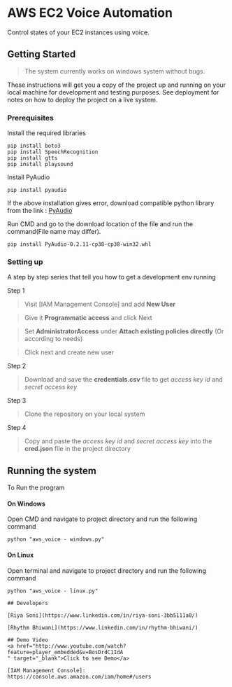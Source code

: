 # AWS EC2 Voice Automation

Control states of your EC2 instances using voice.

## Getting Started

>The system currently works on windows system without bugs.

These instructions will get you a copy of the project up and running on your local machine for development and testing purposes. See deployment for notes on how to deploy the project on a live system.

### Prerequisites

Install the required libraries

```
pip install boto3
pip install SpeechRecognition
pip install gtts
pip install playsound
```
Install PyAudio
```
pip install pyaudio
```
If the above installation gives error, download compatible python library from the link :
[PyAudio](https://www.lfd.uci.edu/~gohlke/pythonlibs/#pyaudio)

Run CMD and go to the download location of the file and run the command(File name may differ).
```
pip install PyAudio‑0.2.11‑cp38‑cp38‑win32.whl
```

### Setting up

A step by step series that tell you how to get a development env running

Step 1
> Visit [IAM Management Console] and add **New User**

>Give it **Programmatic access** and click Next

>Set __AdministratorAccess__ under __Attach existing policies directly__ (Or according to needs)

>Click next and create new user

Step 2
>Download and save the **credentials.csv** file to get *access key id* and *secret access key*

Step 3
>Clone the repository on your local system

Step 4
>Copy and paste the *access key id* and *secret access key* into the **cred.json** file in the project directory


## Running the system

To Run the program

#### On Windows

Open CMD and navigate to project directory and run the following command
```
python "aws_voice - windows.py"
```

#### On Linux
Open terminal and navigate to project directory and run the following command
```
python "aws_voice - linux.py"

## Developers

[Riya Soni](https://www.linkedin.com/in/riya-soni-3bb5111a0/)

[Rhythm Bhiwani](https://www.linkedin.com/in/rhythm-bhiwani/)

## Demo Video
<a href="http://www.youtube.com/watch?feature=player_embedded&v=BosDrdC1IdA
" target="_blank">Click to see Demo</a>

[IAM Management Console]: https://console.aws.amazon.com/iam/home#/users
